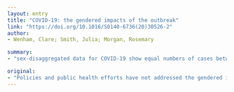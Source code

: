 ```yaml
---
layout: entry
title: "COVID-19: the gendered impacts of the outbreak"
link: "https://doi.org/10.1016/S0140-6736(20)30526-2"
author:
- Wenham, Clare; Smith, Julia; Morgan, Rosemary

summary:
- "sex-disaggregated data for COVID-19 show equal numbers of cases between men and women so far. Emerging evidence suggests more men than women are dying, potentially due to gender-based immunological3 or gendered differences, such as patterns and prevalence of smoking. Current data are incomplete, cautioning against early assumptions. More than 90% of health-care workers in Hubei province are women. The response to coronavirus disease 2019 (COVID19) appears no different."

original:
- "Policies and public health efforts have not addressed the gendered impacts of disease outbreaks.1 The response to coronavirus disease 2019 (COVID-19) appears no different. We are not aware of any gender analysis of the outbreak by global health institutions or governments in affected countries or in preparedness phases. Recognising the extent to which disease outbreaks affect women and men differently is a fundamental step to understanding the primary and secondary effects of a health emergency on different individuals and communities, and for creating effective, equitable policies and interventions. Although sex-disaggregated data for COVID-19 show equal numbers of cases between men and women so far, there seem to be sex differences in mortality and vulnerability to the disease.2 Emerging evidence suggests that more men than women are dying, potentially due to sex-based immunological3 or gendered differences, such as patterns and prevalence of smoking.4 However, current sex-disaggregated data are incomplete, cautioning against early assumptions. Simultaneously, data from the State Council Information Office in China suggest that more than 90% of health-care workers in Hubei province are women, emphasising the gendered nature of the health workforce and the risk that predominantly female health workers incur."
---
```


